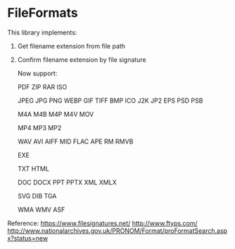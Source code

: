 # FileFormats

This library implements:

1. Get filename extension from file path
2. Confirm filename extension by  file signature

    Now support:
    
    PDF
    ZIP
    RAR
    ISO
    
    JPEG
    JPG
    PNG
    WEBP
    GIF
    TIFF
    BMP
    ICO
    J2K
    JP2
    EPS
    PSD
    PSB
    
    M4A
    M4B
    M4P
    M4V
    MOV
    
    MP4
    MP3
    MP2
    
    WAV
    AVI
    AIFF
    MID
    FLAC
    APE
    RM
    RMVB
    
    EXE

    TXT
    HTML
    
    DOC
    DOCX
    PPT
    PPTX
    XML
    XMLX
    
    SVG
    DIB
    TGA
    
    WMA
    WMV
    ASF
        
    
Reference:
https://www.filesignatures.net/
http://www.ftyps.com/
http://www.nationalarchives.gov.uk/PRONOM/Format/proFormatSearch.aspx?status=new
